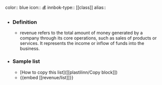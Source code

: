 color:: blue
icon:: 💰
innbok-type:: [[class]]
alias:: 

- ### Definition 
  - revenue refers to the total amount of money generated by a company through its core operations, such as sales of products or services. It represents the income or inflow of funds into the business.
- ### Sample list
  - [How to copy this list]([[plastilinn/Copy block]])
  - {{embed [[revenue/list]]}}



